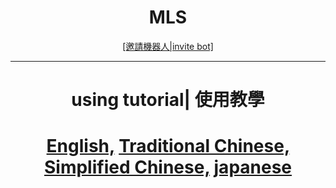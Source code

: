 <p align="center">
    <h1 align="center">
        <b>MLS</b>
    </h1>
</p>

<p align="center">
<a href="https://discord.com/api/oauth2/authorize?client_id=869150235073601537&permissions=8&scope=bot%20applications.commands">[邀請機器人|invite bot]</a>
</p>

---

<p align="center">
<h1 align="center">
    <b>using tutorial| 使用教學</b>
    </h1>
    <h1 align="center">
    <a href="https://github.com/snowball3605/MLS-useing-tutorial">English,</a>
    <a href="https://github.com/snowball3605/MLS-useing-tutorial">Traditional Chinese,</a>
    <a href="https://github.com/snowball3605/MLS-useing-tutorial">Simplified Chinese,</a>
    <a href="https://github.com/snowball3605/MLS-useing-tutorial">japanese</a>
    </h1>
</p>
